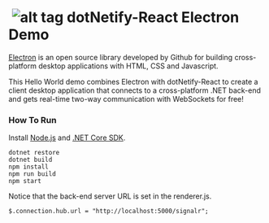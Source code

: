 # &nbsp;![alt tag](http://dotnetify.net/content/images/greendot.png) dotNetify-React Electron Demo

[Electron](https://electron.atom.io/) is an open source library developed by Github for building cross-platform desktop applications with HTML, CSS and Javascript.  

This Hello World demo combines Electron with dotNetify-React to create a client desktop application that connects to a cross-platform .NET back-end and gets real-time two-way communication with WebSockets for free!

### How To Run
Install [Node.js](https://nodejs.org) and [.NET Core SDK](https://www.microsoft.com/net/core#windowscmd).

```
dotnet restore
dotnet build
npm install
npm run build
npm start
```

Notice that the back-end server URL is set in the renderer.js. 
```
$.connection.hub.url = "http://localhost:5000/signalr";
```

